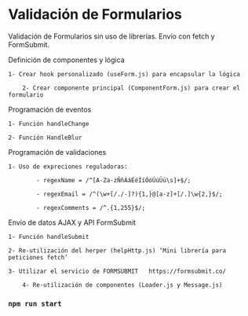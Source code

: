 # Validación de Formularios

Validación de Formularios sin uso de librerías. Envío con fetch y FormSubmit.   

Definición de componentes y lógica 

	1- Crear hook personalizado (useForm.js) para encapsular la lógica 

        2- Crear componente principal (ComponentForm.js) para crear el formulario 

Programación de eventos  

	1- Función handleChange 

	2- Función HandleBlur 

Programación de validaciones  

	1- Uso de expreciones reguladoras: 

            - regexName = /^[A-Za-zÑñÁáÉéÍíÓóÚúÜü\s]+$/; 

            - regexEmail = /^(\w+[/./-]?){1,}@[a-z]+[/.]\w{2,}$/; 

            - regexComments = /^.{1,255}$/; 

Envío de datos AJAX y API FormSubmit  

	1- Función handleSubmit 

	2- Re-utilización del herper (helpHttp.js) ‘Mini librería para peticiones fetch’ 

	3- Utilizar el servicio de FORMSUBMIT   https://formsubmit.co/ 

        4- Re-utilización de componentes (Loader.js y Message.js) 

### `npm run start`
